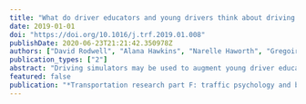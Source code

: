 ```yaml
---
title: "What do driver educators and young drivers think about driving simulators? A qualitative draw-and-talk study"
date: 2019-01-01
doi: "https://doi.org/10.1016/j.trf.2019.01.008"
publishDate: 2020-06-23T21:21:42.350978Z
authors: ["David Rodwell", "Alana Hawkins", "Narelle Haworth", "Gregoire S Larue", "Lyndel Bates", "Ashleigh Filtness"]
publication_types: ["2"]
abstract: "Driving simulators may be used to augment young driver education programs. However, little research has examined what young drivers and driver educators think about these devices. If driver educators and young drivers do not believe that simulator training will be effective, it is unlikely that they will be used to their full potential. Eight focus groups utilizing a qualitative draw-and-talk technique examined young drivers’ (n = 22) and driver educators’ (n = 10) perceptions of simulators. Participants made a drawing of an ‘ideal’ driving simulator. Thematic analysis was conducted on audio transcripts of the group discussions about their drawings. Results suggested that many young drivers and driver educators may be ambivalent about using simulators as a driver education tool, although they see value in the standardization of training they could provide. There may be a need for education about the evidence-based strengths and weaknesses of simulators to change these perceptions."
featured: false
publication: "*Transportation research part F: traffic psychology and behaviour*"
---
```


